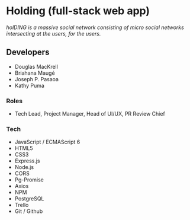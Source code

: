 # Holding (full-stack web app)

*holDING is a massive social network consisting of micro social networks intersecting at the users, for the users.*

## Developers
+ Douglas MacKrell
+ Briahana Maugé
+ Joseph P. Pasaoa
+ Kathy Puma

### Roles
+ Tech Lead, Project Manager, Head of UI/UX, PR Review Chief

### Tech
+ JavaScript / ECMAScript 6
+ HTML5
+ CSS3
+ Express.js
+ Node.js
+ CORS
+ Pg-Promise
+ Axios
+ NPM
+ PostgreSQL
+ Trello
+ Git / Github
